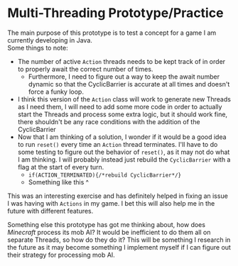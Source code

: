 # Multi-Threading Prototype/Practice

The main purpose of this prototype is to test a concept for a game I am currently developing in Java.\
Some things to note:
- The number of active `Action` threads needs to be kept track of in order to properly await the correct number of times.
  - Furthermore, I need to figure out a way to keep the await number dynamic so that the CyclicBarrier is accurate at all times and doesn't force a funky loop.
- I think this version of the `Action` class will work to generate new Threads as I need them, I will need to add some more code in order to actually start the Threads and process some extra logic, but it should work fine, there shouldn't be any race conditions with the addition of the CyclicBarrier
- Now that I am thinking of a solution, I wonder if it would be a good idea to run `reset()` every time an `Action` thread terminates. I'll have to do some testing to figure out the behavior of `reset()`, as it may not do what I am thinking. I will probably instead just rebuild the `CyclicBarrier` with a flag at the start of every turn.
  - `if(ACTION_TERMINATED){/*rebuild CyclicBarrier*/}`
  - Something like this ^

This was an interesting exercise and has definitely helped in fixing an issue I was having with `Actions` in my game. I bet this will also help me in the future with different features.

Something else this prototype has got me thinking about, how does *Minecraft* process its mob AI? It would be inefficient to do them all on separate Threads, so how do they do it? This will be something I research in the future as it may become something I implement myself if I can figure out their strategy for processing mob AI.